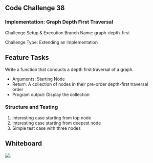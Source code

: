 ## Code Challenge 38

### Implementation: Graph Depth First Traversal

Challenge Setup & Execution
Branch Name: graph-depth-first

Challenge Type: Extending an Implementation

## Feature Tasks

Write a function that conducts a depth first traversal of a graph.
* Arguments: Starting Node
* Return: A collection of nodes in their pre-order depth-first traversal order
* Program output: Display the collection

### Structure and Testing

1. Interesting case starting from top node
2. Interesting case starting from deepest node
3. Simple test case with three nodes

## Whiteboard 

![.](https://i.imgur.com/5hEbRpQ.png)